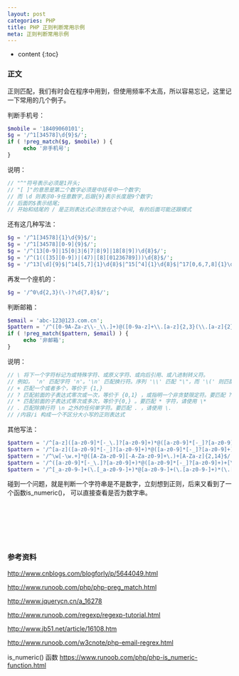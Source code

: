 ```yaml
---
layout: post
categories: PHP
title: PHP 正则判断常用示例
meta: 正则判断常用示例
---
```

* content
{:toc}

### 正文

正则匹配，我们有时会在程序中用到，但使用频率不太高，所以容易忘记，这里记一下常用的几个例子。

判断手机号：

```php
$mobile = '18409060101';
$g = '/^1[34578]\d{9}$/';
if ( !preg_match($g, $mobile) ) {
     echo '非手机号';
}
```

说明：

```php
// "^"符号表示必须是1开头;
// "[ ]"的意思是第二个数字必须是中括号中一个数字;
// 而 \d 则表示0-9任意数字,后跟{9}表示长度是9个数字;
// 后面的$表示结尾;
// 开始和结尾的 / 是正则表达式必须放在这个中间, 有的后面可能还跟模式 
```

还有这几种写法：

```php
$g = '/^1[34578]{1}\d{9}$/';
$g = '/^1[34578][0-9]{9}$/';
$g = '/^(13[0-9]|15[0|3|6|7|8|9]|18[8|9])\d{8}$/';
$g = '/^(1(([35][0-9])|(47)|[8][01236789]))\d{8}$/';
$g = '/^13[\d]{9}$|^14[5,7]{1}\d{8}$|^15[^4]{1}\d{8}$|^17[0,6,7,8]{1}\d{8}$|^18[\d]{9}$/'; 
```

再发一个座机的：

```php
$g = '/^0\d{2,3}(\-)?\d{7,8}$/'; 
```

判断邮箱：

```php
$email = 'abc-123@123.com.cn';
$pattern = '/^([0-9A-Za-z\\-_\\.]+)@([0-9a-z]+\\.[a-z]{2,3}(\\.[a-z]{2})?)$/i';
if ( !preg_match($pattern, $email) ) {
     echo '非邮箱';
} 
```

说明：

```php
// \ 将下一个字符标记为或特殊字符、或原义字符、或向后引用、或八进制转义符。
// 例如， 'n' 匹配字符 'n'。'\n' 匹配换行符。序列 '\\' 匹配 "\"，而 '\(' 则匹配 "("。
// + 匹配一个或者多个，等价于 {1,}
// ? 匹配前面的子表达式零次或一次，等价于 {0,1} ，或指明一个非贪婪限定符。要匹配 ? 字符，请使用 \?
// * 匹配前面的子表达式零次或多次，等价于{0,} 。要匹配 * 字符，请使用 \*
// . 匹配除换行符 \n 之外的任何单字符。要匹配 . ，请使用 \.
// /内容/i 构成一个不区分大小写的正则表达式 
```

其他写法：

```php
$pattern = '/^[a-z]([a-z0-9]*[-_\.]?[a-z0-9]+)*@([a-z0-9]*[-_]?[a-z0-9]+)+[\.][a-z]{2,3}([\.][a-z]{2})?$/i';
$pattern = '/^[a-z]([a-z0-9]*[-_]?[a-z0-9]+)*@([a-z0-9]*[-_]?[a-z0-9]+)+[\.][a-z]{2,3}([\.][a-z]{2})?$/i';
$pattern = '/^\w[-\w.+]*@([A-Za-z0-9][-A-Za-z0-9]+\.)+[A-Za-z]{2,14}$/';
$pattern = '/^([a-z0-9]*[-_\.]?[a-z0-9]+)*@([a-z0-9]*[-_]?[a-z0-9]+)+[\.][a-z]{2,3}([\.][a-z]{2})?$/i';
$pattern = '/^[_a-z0-9-]+(\.[_a-z0-9-]+)*@[a-z0-9-]+(\.[a-z0-9-]+)*(\.[a-z]{2,})$/i'; 
```

碰到一个问题，就是判断一个字符串是不是数字，立刻想到正则，后来又看到了一个函数is_numeric()，
可以直接查看是否为数字串。

<br/><br/><br/><br/><br/>
### 参考资料

<http://www.cnblogs.com/blogforly/p/5644049.html>

<http://www.runoob.com/php/php-preg_match.html>

<http://www.jquerycn.cn/a_16278>

<http://www.runoob.com/regexp/regexp-tutorial.html>

<http://www.jb51.net/article/16108.htm>

<http://www.runoob.com/w3cnote/php-email-regrex.html>

is_numeric() 函数  <https://www.runoob.com/php/php-is_numeric-function.html>